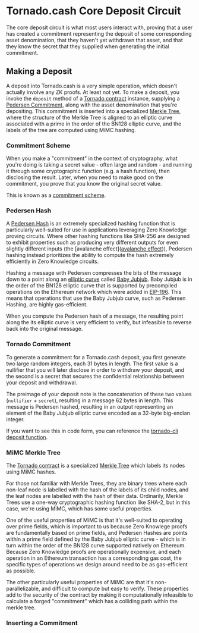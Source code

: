 # Tornado.cash Core Deposit Circuit

The core deposit circuit is what most users interact with, proving that a user has created a commitment representing the
deposit of some corresponding asset denomination, that they haven't yet withdrawn that asset, and that they know the
secret that they supplied when generating the initial commitment.

## Making a Deposit

A deposit into Tornado.cash is a very simple operation, which doesn't actually involve any ZK proofs. At least not yet.
To make a deposit, you invoke the `deposit` method of a [Tornado contract](https://github.com/tornadocash/tornado-core/blob/master/contracts/Tornado.sol)
instance, supplying a [Pedersen Commitment](https://crypto.stackexchange.com/questions/64437/what-is-a-pedersen-commitment),
along with the asset denomination that you're depositing. This commitment is inserted into a specialized
[Merkle Tree](https://en.wikipedia.org/wiki/Merkle_tree), where the structure of the Merkle Tree is aligned to an
elliptic curve associated with a prime in the order of the BN128 elliptic curve, and the labels of the tree are computed
using MiMC hashing.

### Commitment Scheme

When you make a "commitment" in the context of cryptography, what you're doing is taking a secret value - often large
and random - and running it through some cryptographic function (e.g. a hash function), then disclosing the result.
Later, when you need to make good on the commitment, you prove that you know the original secret value.

This is known as a [commitment scheme](https://en.wikipedia.org/wiki/Commitment_scheme).

### Pedersen Hash

A [Pedersen Hash](https://iden3-docs.readthedocs.io/en/latest/iden3_repos/research/publications/zkproof-standards-workshop-2/pedersen-hash/pedersen.html)
is an extremely specialized hashing function that is particularly well-suited for use in applications leveraging
Zero Knowledge proving circuits. Where other hashing functions like SHA-256 are designed to exhibit properties
such as producing very different outputs for even slightly different inputs
(the [avalanche effect]([avalanche effect](https://en.wikipedia.org/wiki/Avalanche_effect))), Pedersen hashing instead
prioritizes the ability to compute the hash extremely efficiently in Zero Knowledge circuits.

Hashing a message with Pedersen compresses the bits of the message down to a point along an
[elliptic curve](https://en.wikipedia.org/wiki/Elliptic-curve_cryptography) called
[Baby Jubjub](https://github.com/barryWhiteHat/baby_jubjub). Baby Jubjub is in the order of the BN128 elliptic curve
that is supported by precompiled operations on the Ethereum network which were added in
[EIP-196](https://github.com/ethereum/EIPs/blob/master/EIPS/eip-196.md). This means that operations that use the
Baby Jubjub curve, such as Pedersen Hashing, are highly gas-efficient.

When you compute the Pedersen hash of a message, the resulting point along the its elliptic curve is very efficient
to verify, but infeasible to reverse back into the original message.

### Tornado Commitment

To generate a commitment for a Tornado.cash deposit, you first generate two large random integers, each 31 bytes in
length. The first value is a nullifier that you will later disclose in order to withdraw your deposit, and the second
is a secret that secures the confidential relationship between your deposit and withdrawal.

The preimage of your deposit note is the concatenation of these two values (`nullifier` + `secret`), resulting in a
message 62 bytes in length. This message is Pedersen hashed, resulting in an output representing an element of the
Baby Jubjub elliptic curve encoded as a 32-byte big-endian integer.

If you want to see this in code form, you can reference the
[tornado-cli deposit function](https://github.com/tornadocash/tornado-cli/blob/master/cli.js#L53-L112).

### MiMC Merkle Tree

The [Tornado contract](https://github.com/tornadocash/tornado-core/blob/master/contracts/Tornado.sol) is a specialized
[Merkle Tree](https://en.wikipedia.org/wiki/Merkle_tree) which labels its nodes using MiMC hashes.

For those not familiar with Merkle Trees, they are binary trees where each non-leaf node is labelled with the hash
of the labels of its child nodes, and the leaf nodes are labelled with the hash of their data. Ordinarily, Merkle Trees
use a one-way cryptographic hashing function like SHA-2, but in this case, we're using MiMC, which has some useful
properties.

One of the useful properties of MiMC is that it's well-suited to operating over prime fields, which is important to us
because Zero Knowlege proofs are fundamentally based on prime fields, and Pedersen Hashes are points within a prime
field defined by the Baby Jubjub elliptic curve - which is in turn within the order of the BN128 curve supported
natively on Ethereum. Because Zero Knowledge proofs are operationally expensive, and each operation in an Ethereum
transaction has a corresponding gas cost, the specific types of operations we design around need to be as gas-efficient
as possible.

The other particularly useful properties of MiMC are that it's non-parallelizable, and difficult to compute but easy to
verify. These properties add to the security of the contract by making it computationally infeasible to calculate a
forged "commitment" which has a colliding path within the merkle tree.

### Inserting a Commitment


